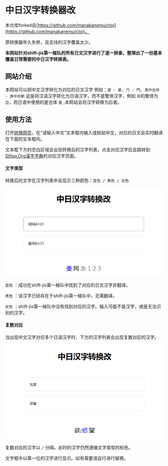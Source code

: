 # 中日汉字转换器改

本仓库forked自[https://github.com/manakanemu/ctoj](https://github.com/manakanemu/ctoj)。

原转换器年久失修，且支持的汉字覆盖太少。

**本网站针对shift-jis第一梯队的所有日文汉字进行了逐一排查，整理出了一份基本覆盖日常需要的中日汉字转换表。**

## 网站介绍

本网站可以把中文汉字转化为对应的日文汉字
例如：``爱 - 愛``、``门 - 門``、``真中合欢 - 真中合歓``
这是将汉语汉字转化为日语汉字，而不是繁体汉字，例如 ``亚``的繁体为 ``亞``，而日语中使用的是古体 ``亜`` ,本网站会将汉字转换为后者。

## 使用方法

打开[转换网页](https://kanji.rdfzftxx.xyz/)，在“请输入中文”文本框内输入或粘贴中文，对应的日文会实时翻译在下面的文本框内。

文本框下方的空白区域会出现转换后的汉字列表，点击对应汉字后会跳转到[Sljfaq.Org漢字字典](https://kanji.sljfaq.org/k/)的对应汉字页面。

#### 文字类型

转换后的文字在汉字列表中会显示三种颜色：`蓝色 / 黑色 / 灰色`

![1689748102512](image/README/1689748102512.png) 

`蓝色` ：成功在shift-jis第一梯队中找到了对应的日文汉字并翻译。

`黑色` ：该汉字已经存在于shift-jis第一梯队中，无需翻译。

`灰色` ：shift-jis第一梯队中没有找到对应的汉字。输入可能不是汉字，或是无法识别的汉字。

#### 复数对应

当出现中文汉字对应多个日语汉字时，下方的汉字列表会出现复数对应的汉字。

![1689998271440](image/README/1689998271440.png)

复数对应的汉字以 `/` 分隔。此时的汉字仍然遵循文字类型的标色。

文字框中以第一位的汉字进行显示。如有需要请自行进行替换。
